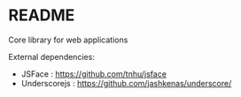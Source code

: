 # README #

Core library for web applications

External dependencies:
 * JSFace : https://github.com/tnhu/jsface
 * Underscorejs : https://github.com/jashkenas/underscore/